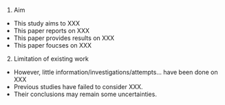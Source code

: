 1. Aim
- This study aims to XXX
- This paper reports on XXX
- This paper provides results on XXX
- This paper foucses on XXX
2. Limitation of existing work
- However, little information/investigations/attempts... have been done on XXX
- Previous studies have failed to consider XXX. 
- Their conclusions may remain some uncertainties.
